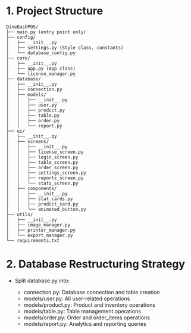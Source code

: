 # 1. Project Structure

```
DineDashPOS/
├── main.py (entry point only)
├── config/
│   ├── __init__.py
│   ├── settings.py (Style class, constants)
│   └── database_config.py
├── core/
│   ├── __init__.py
│   ├── app.py (App class)
│   └── license_manager.py
├── database/
│   ├── __init__.py
│   ├── connection.py
│   ├── models/
│   │   ├── __init__.py
│   │   ├── user.py
│   │   ├── product.py
│   │   ├── table.py
│   │   ├── order.py
│   │   └── report.py
├── ui/
│   ├── __init__.py
│   ├── screens/
│   │   ├── __init__.py
│   │   ├── license_screen.py
│   │   ├── login_screen.py
│   │   ├── table_screen.py
│   │   ├── order_screen.py
│   │   ├── settings_screen.py
│   │   ├── reports_screen.py
│   │   └── stats_screen.py
│   ├── components/
│   │   ├── __init__.py
│   │   ├── stat_cards.py
│   │   ├── product_card.py
│   │   └── animated_button.py
├── utils/
│   ├── __init__.py
│   ├── image_manager.py
│   ├── printer_manager.py
│   └── export_manager.py
└── requirements.txt
```

# 2. Database Restructuring Strategy
* Split database.py into:

	* connection.py: Database connection and table creation
	* models/user.py: All user-related operations
	* models/product.py: Product and inventory operations
	* models/table.py: Table management operations
	* models/order.py: Order and order_items operations
	* models/report.py: Analytics and reporting queries
